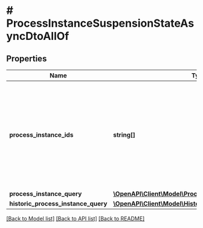 # # ProcessInstanceSuspensionStateAsyncDtoAllOf

## Properties

Name | Type | Description | Notes
------------ | ------------- | ------------- | -------------
**process_instance_ids** | **string[]** | A list of process instance ids which defines a group of process instances which will be activated or suspended by the operation. | [optional]
**process_instance_query** | [**\OpenAPI\Client\Model\ProcessInstanceQueryDto**](ProcessInstanceQueryDto.md) |  | [optional]
**historic_process_instance_query** | [**\OpenAPI\Client\Model\HistoricProcessInstanceQueryDto**](HistoricProcessInstanceQueryDto.md) |  | [optional]

[[Back to Model list]](../../README.md#models) [[Back to API list]](../../README.md#endpoints) [[Back to README]](../../README.md)

